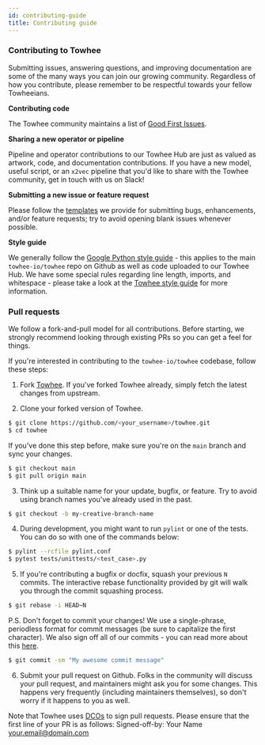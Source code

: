 ```yaml
---
id: contributing-guide
title: Contributing guide
---
```


### Contributing to Towhee

Submitting issues, answering questions, and improving documentation are some of the many ways you can join our growing community. Regardless of how you contribute, please remember to be respectful towards your fellow Towheeians.

**Contributing code**

The Towhee community maintains a list of [Good First Issues](https://github.com/towhee-io/towhee/contribute).

**Sharing a new operator or pipeline**

Pipeline and operator contributions to our Towhee Hub are just as valued as artwork, code, and documentation contributions. If you have a new model, useful script, or an `x2vec` pipeline that you'd like to share with the Towhee community, get in touch with us on Slack!

**Submitting a new issue or feature request**

Please follow the [templates](https://github.com/towhee-io/towhee/issues/new/choose) we provide for submitting bugs, enhancements, and/or feature requests; try to avoid opening blank issues whenever possible.

**Style guide**

We generally follow the [Google Python style guide](https://google.github.io/styleguide/pyguide.html) - this applies to the main `towhee-io/towhee` repo on Github as well as code uploaded to our Towhee Hub. We have some special rules regarding line length, imports, and whitespace - please take a look at the [Towhee style guide](https://github.com/towhee-io/towhee/STYLE_GUIDE.md) for more information.

### Pull requests

We follow a fork-and-pull model for all contributions. Before starting, we strongly recommend looking through existing PRs so you can get a feel for things.

If you're interested in contributing to the `towhee-io/towhee` codebase, follow these steps:

1. Fork [Towhee](https://github.com/towhee-io/towhee). If you've forked Towhee already, simply fetch the latest changes from upstream.

2. Clone your forked version of Towhee.

```bash
$ git clone https://github.com/<your_username>/towhee.git
$ cd towhee
```

If you've done this step before, make sure you're on the `main` branch and sync your changes.

```bash
$ git checkout main
$ git pull origin main
```

3. Think up a suitable name for your update, bugfix, or feature. Try to avoid using branch names you've already used in the past.

```bash
$ git checkout -b my-creative-branch-name
```

4. During development, you might want to run `pylint` or one of the tests. You can do so with one of the commands below:

```bash
$ pylint --rcfile pylint.conf
$ pytest tests/unittests/<test_case>.py
```

5. If you're contributing a bugfix or docfix, squash your previous `N` commits. The interactive rebase functionality provided by git will walk you through the commit squashing process.

```bash
$ git rebase -i HEAD~N
```

P.S. Don't forget to commit your changes! We use a single-phrase, periodless format for commit messages (be sure to capitalize the first character). We also sign off all of our commits - you can read more about this [here](https://dlorenc.medium.com/should-you-sign-git-commits-f068b07e1b1f).

```bash
$ git commit -sm "My awesome commit message"
```

6. Submit your pull request on Github. Folks in the community will discuss your pull request, and maintainers might ask you for some changes. This happens very frequently (including maintainers themselves), so don't worry if it happens to you as well.

Note that Towhee uses [DCOs](https://developercertificate.org/) to sign pull requests. Please ensure that the first line of your PR is as follows: Signed-off-by: Your Name your.email@domain.com
